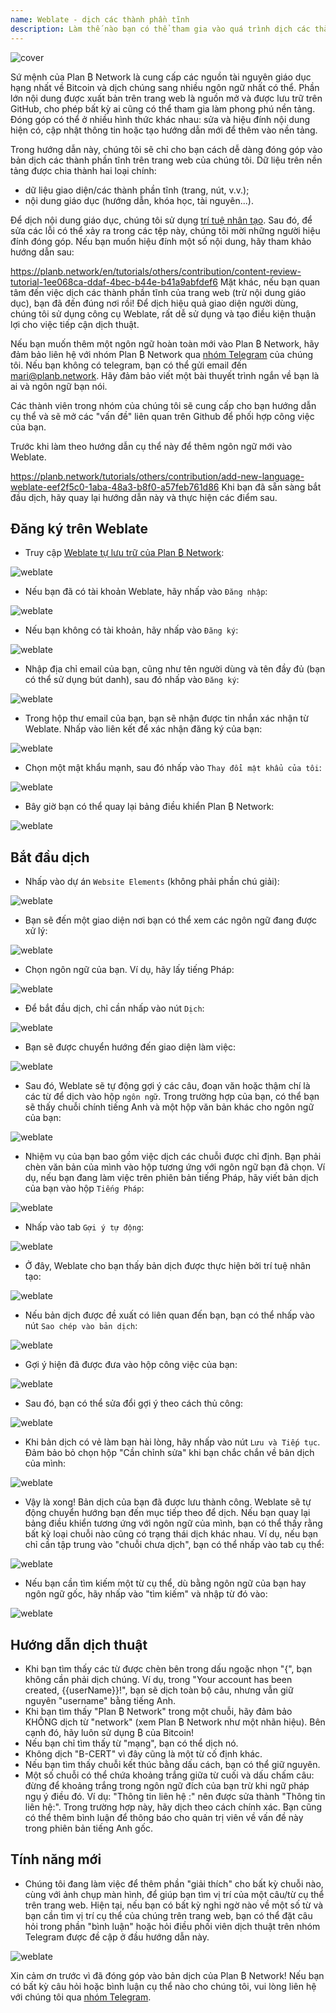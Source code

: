 ```yaml
---
name: Weblate - dịch các thành phần tĩnh
description: Làm thế nào bạn có thể tham gia vào quá trình dịch các thành phần tĩnh trên planb.network?
---
```

![cover](assets/cover.webp)

Sứ mệnh của Plan ₿ Network là cung cấp các nguồn tài nguyên giáo dục hạng nhất về Bitcoin và dịch chúng sang nhiều ngôn ngữ nhất có thể. Phần lớn nội dung được xuất bản trên trang web là nguồn mở và được lưu trữ trên GitHub, cho phép bất kỳ ai cũng có thể tham gia làm phong phú nền tảng. Đóng góp có thể ở nhiều hình thức khác nhau: sửa và hiệu đính nội dung hiện có, cập nhật thông tin hoặc tạo hướng dẫn mới để thêm vào nền tảng.

Trong hướng dẫn này, chúng tôi sẽ chỉ cho bạn cách dễ dàng đóng góp vào bản dịch các thành phần tĩnh trên trang web của chúng tôi. Dữ liệu trên nền tảng được chia thành hai loại chính:


- dữ liệu giao diện/các thành phần tĩnh (trang, nút, v.v.);
- nội dung giáo dục (hướng dẫn, khóa học, tài nguyên...).

Để dịch nội dung giáo dục, chúng tôi sử dụng [trí tuệ nhân tạo](https://github.com/Asi0Flammeus/LLM-Translator). Sau đó, để sửa các lỗi có thể xảy ra trong các tệp này, chúng tôi mời những người hiệu đính đóng góp. Nếu bạn muốn hiệu đính một số nội dung, hãy tham khảo hướng dẫn sau:

https://planb.network/en/tutorials/others/contribution/content-review-tutorial-1ee068ca-ddaf-4bec-b44e-b41a9abfdef6
Mặt khác, nếu bạn quan tâm đến việc dịch các thành phần tĩnh của trang web (trừ nội dung giáo dục), bạn đã đến đúng nơi rồi! Để dịch hiệu quả giao diện người dùng, chúng tôi sử dụng công cụ Weblate, rất dễ sử dụng và tạo điều kiện thuận lợi cho việc tiếp cận dịch thuật.

Nếu bạn muốn thêm một ngôn ngữ hoàn toàn mới vào Plan ₿ Network, hãy đảm bảo liên hệ với nhóm Plan ₿ Network qua [nhóm Telegram](https://t.me/PlanBNetwork_ContentBuilder) của chúng tôi. Nếu bạn không có telegram, bạn có thể gửi email đến mari@planb.network. Hãy đảm bảo viết một bài thuyết trình ngắn về bạn là ai và ngôn ngữ bạn nói.

Các thành viên trong nhóm của chúng tôi sẽ cung cấp cho bạn hướng dẫn cụ thể và sẽ mở các "vấn đề" liên quan trên Github để phối hợp công việc của bạn.

Trước khi làm theo hướng dẫn cụ thể này để thêm ngôn ngữ mới vào Weblate.

https://planb.network/tutorials/others/contribution/add-new-language-weblate-eef2f5c0-1aba-48a3-b8f0-a57feb761d86
Khi bạn đã sẵn sàng bắt đầu dịch, hãy quay lại hướng dẫn này và thực hiện các điểm sau.

## Đăng ký trên Weblate


- Truy cập [Weblate tự lưu trữ của Plan ₿ Network](https://weblate.planb.network/):

![weblate](assets/01.webp)


- Nếu bạn đã có tài khoản Weblate, hãy nhấp vào `Đăng nhập`:

![weblate](assets/02.webp)


- Nếu bạn không có tài khoản, hãy nhấp vào `Đăng ký`:

![weblate](assets/03.webp)


- Nhập địa chỉ email của bạn, cũng như tên người dùng và tên đầy đủ (bạn có thể sử dụng bút danh), sau đó nhấp vào `Đăng ký`:

![weblate](assets/04.webp)


- Trong hộp thư email của bạn, bạn sẽ nhận được tin nhắn xác nhận từ Weblate. Nhấp vào liên kết để xác nhận đăng ký của bạn:

![weblate](assets/05.webp)


- Chọn một mật khẩu mạnh, sau đó nhấp vào `Thay đổi mật khẩu của tôi`:

![weblate](assets/06.webp)


- Bây giờ bạn có thể quay lại bảng điều khiển Plan ₿ Network:

![weblate](assets/07.webp)

## Bắt đầu dịch


- Nhấp vào dự án `Website Elements` (không phải phần chú giải):

![weblate](assets/08.webp)


- Bạn sẽ đến một giao diện nơi bạn có thể xem các ngôn ngữ đang được xử lý:

![weblate](assets/09.webp)


- Chọn ngôn ngữ của bạn. Ví dụ, hãy lấy tiếng Pháp:

![weblate](assets/10.webp)


- Để bắt đầu dịch, chỉ cần nhấp vào nút `Dịch`:

![weblate](assets/11.webp)


- Bạn sẽ được chuyển hướng đến giao diện làm việc:

![weblate](assets/12.webp)


- Sau đó, Weblate sẽ tự động gợi ý các câu, đoạn văn hoặc thậm chí là các từ để dịch vào hộp `ngôn ngữ`. Trong trường hợp của bạn, có thể bạn sẽ thấy chuỗi chính tiếng Anh và một hộp văn bản khác cho ngôn ngữ của bạn:

![weblate](assets/13.webp)


- Nhiệm vụ của bạn bao gồm việc dịch các chuỗi được chỉ định. Bạn phải chèn văn bản của mình vào hộp tương ứng với ngôn ngữ bạn đã chọn. Ví dụ, nếu bạn đang làm việc trên phiên bản tiếng Pháp, hãy viết bản dịch của bạn vào hộp `Tiếng Pháp`:

![weblate](assets/14.webp)


- Nhấp vào tab `Gợi ý tự động`:

![weblate](assets/15.webp)


- Ở đây, Weblate cho bạn thấy bản dịch được thực hiện bởi trí tuệ nhân tạo:

![weblate](assets/16.webp)


- Nếu bản dịch được đề xuất có liên quan đến bạn, bạn có thể nhấp vào nút `Sao chép vào bản dịch`:

![weblate](assets/17.webp)


- Gợi ý hiện đã được đưa vào hộp công việc của bạn:

![weblate](assets/18.webp)


- Sau đó, bạn có thể sửa đổi gợi ý theo cách thủ công:

![weblate](assets/19.webp)


- Khi bản dịch có vẻ làm bạn hài lòng, hãy nhấp vào nút `Lưu và Tiếp tục`. Đảm bảo bỏ chọn hộp "Cần chỉnh sửa" khi bạn chắc chắn về bản dịch của mình:

![weblate](assets/20.webp)


- Vậy là xong! Bản dịch của bạn đã được lưu thành công. Weblate sẽ tự động chuyển hướng bạn đến mục tiếp theo để dịch. Nếu bạn quay lại bảng điều khiển tương ứng với ngôn ngữ của mình, bạn có thể thấy rằng bất kỳ loại chuỗi nào cũng có trạng thái dịch khác nhau. Ví dụ, nếu bạn chỉ cần tập trung vào "chuỗi chưa dịch", bạn có thể nhấp vào tab cụ thể:

![weblate](assets/21.webp)


- Nếu bạn cần tìm kiếm một từ cụ thể, dù bằng ngôn ngữ của bạn hay ngôn ngữ gốc, hãy nhấp vào "tìm kiếm" và nhập từ đó vào:

![weblate](assets/22.webp)

## Hướng dẫn dịch thuật


- Khi bạn tìm thấy các từ được chèn bên trong dấu ngoặc nhọn "{", bạn không cần phải dịch chúng. Ví dụ, trong "Your account has been created, {{userName}}!", bạn sẽ dịch toàn bộ câu, nhưng vẫn giữ nguyên "username" bằng tiếng Anh.
- Khi bạn tìm thấy "Plan ₿ Network" trong một chuỗi, hãy đảm bảo KHÔNG dịch từ "network" (xem Plan ₿ Network như một nhãn hiệu). Bên cạnh đó, hãy luôn sử dụng ₿ của Bitcoin!
- Nếu bạn chỉ tìm thấy từ "mạng", bạn có thể dịch nó.
- Không dịch "B-CERT" vì đây cũng là một từ cố định khác.
- Nếu bạn tìm thấy chuỗi kết thúc bằng dấu cách, bạn có thể giữ nguyên.
- Một số chuỗi có thể chứa khoảng trắng giữa từ cuối và dấu chấm câu: đừng để khoảng trắng trong ngôn ngữ đích của bạn trừ khi ngữ pháp ngụ ý điều đó. Ví dụ: "Thông tin liên hệ :" nên được sửa thành "Thông tin liên hệ:". Trong trường hợp này, hãy dịch theo cách chính xác. Bạn cũng có thể thêm bình luận để thông báo cho quản trị viên về vấn đề này trong phiên bản tiếng Anh gốc.

## Tính năng mới


- Chúng tôi đang làm việc để thêm phần "giải thích" cho bất kỳ chuỗi nào, cùng với ảnh chụp màn hình, để giúp bạn tìm vị trí của một câu/từ cụ thể trên trang web. Hiện tại, nếu bạn có bất kỳ nghi ngờ nào về một số từ và bạn cần tìm vị trí cụ thể của chúng trên trang web, bạn có thể đặt câu hỏi trong phần "bình luận" hoặc hỏi điều phối viên dịch thuật trên nhóm Telegram được đề cập ở đầu hướng dẫn này.

![weblate](assets/23.webp)

Xin cảm ơn trước vì đã đóng góp vào bản dịch của Plan ₿ Network! Nếu bạn có bất kỳ câu hỏi hoặc bình luận cụ thể nào cho chúng tôi, vui lòng liên hệ với chúng tôi qua [nhóm Telegram](https://t.me/PlanBNetwork_ContentBuilder).